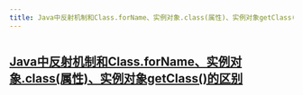```yaml
---
title: Java中反射机制和Class.forName、实例对象.class(属性)、实例对象getClass()的区别
---
```

#
## [Java中反射机制和Class.forName、实例对象.class(属性)、实例对象getClass()的区别](http://blog.sina.com.cn/s/blog_7ffb8dd5010127ix.html)